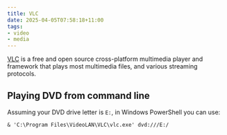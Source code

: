 ```yaml
---
title: VLC
date: 2025-04-05T07:58:18+11:00
tags:
- video
- media
---
```


[VLC](https://www.videolan.org/vlc/) is a free and open source cross-platform multimedia player and framework that plays most multimedia files, 
and various streaming protocols.
<!--more-->

## Playing DVD from command line

Assuming your DVD drive letter is `E:`, in Windows PowerShell you can use:

```shell
& 'C:\Program Files\VideoLAN\VLC\vlc.exe' dvd:///E:/
```
